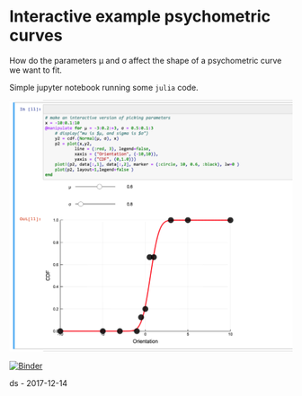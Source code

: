 # Interactive example psychometric curves

How do the parameters μ and σ affect the shape of a psychometric curve we want to fit.

Simple jupyter notebook running some ``julia`` code.

![](display.png)

[![Binder](https://mybinder.org/badge.svg)](https://mybinder.org/v2/gh/schluppeck/psychometricFitting/master)


ds - 2017-12-14
